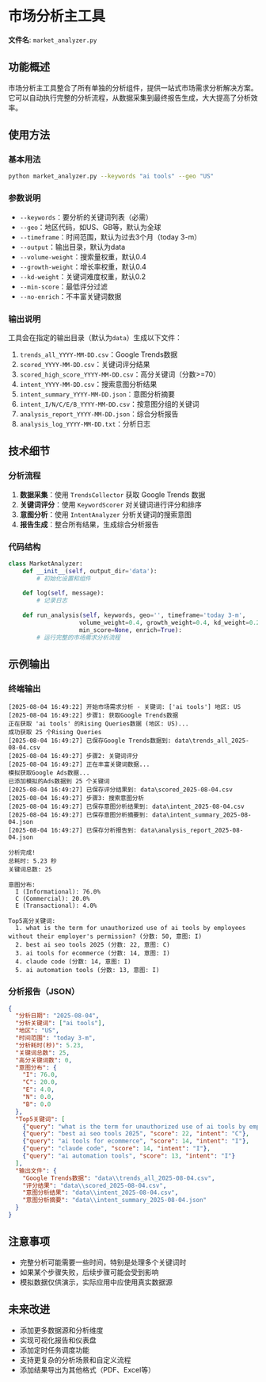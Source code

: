 # 市场分析主工具

**文件名**: `market_analyzer.py`

## 功能概述

市场分析主工具整合了所有单独的分析组件，提供一站式市场需求分析解决方案。它可以自动执行完整的分析流程，从数据采集到最终报告生成，大大提高了分析效率。

## 使用方法

### 基本用法

```bash
python market_analyzer.py --keywords "ai tools" --geo "US"
```

### 参数说明

- `--keywords`：要分析的关键词列表（必需）
- `--geo`：地区代码，如US、GB等，默认为全球
- `--timeframe`：时间范围，默认为过去3个月（today 3-m）
- `--output`：输出目录，默认为data
- `--volume-weight`：搜索量权重，默认0.4
- `--growth-weight`：增长率权重，默认0.4
- `--kd-weight`：关键词难度权重，默认0.2
- `--min-score`：最低评分过滤
- `--no-enrich`：不丰富关键词数据

### 输出说明

工具会在指定的输出目录（默认为`data`）生成以下文件：

1. `trends_all_YYYY-MM-DD.csv`：Google Trends数据
2. `scored_YYYY-MM-DD.csv`：关键词评分结果
3. `scored_high_score_YYYY-MM-DD.csv`：高分关键词（分数>=70）
4. `intent_YYYY-MM-DD.csv`：搜索意图分析结果
5. `intent_summary_YYYY-MM-DD.json`：意图分析摘要
6. `intent_I/N/C/E/B_YYYY-MM-DD.csv`：按意图分组的关键词
7. `analysis_report_YYYY-MM-DD.json`：综合分析报告
8. `analysis_log_YYYY-MM-DD.txt`：分析日志

## 技术细节

### 分析流程

1. **数据采集**：使用 `TrendsCollector` 获取 Google Trends 数据
2. **关键词评分**：使用 `KeywordScorer` 对关键词进行评分和排序
3. **意图分析**：使用 `IntentAnalyzer` 分析关键词的搜索意图
4. **报告生成**：整合所有结果，生成综合分析报告

### 代码结构

```python
class MarketAnalyzer:
    def __init__(self, output_dir='data'):
        # 初始化设置和组件
        
    def log(self, message):
        # 记录日志
        
    def run_analysis(self, keywords, geo='', timeframe='today 3-m', 
                    volume_weight=0.4, growth_weight=0.4, kd_weight=0.2,
                    min_score=None, enrich=True):
        # 运行完整的市场需求分析流程
```

## 示例输出

### 终端输出

```
[2025-08-04 16:49:22] 开始市场需求分析 - 关键词: ['ai tools'] 地区: US
[2025-08-04 16:49:22] 步骤1: 获取Google Trends数据
正在获取 'ai tools' 的Rising Queries数据 (地区: US)...
成功获取 25 个Rising Queries
[2025-08-04 16:49:27] 已保存Google Trends数据到: data\trends_all_2025-08-04.csv
[2025-08-04 16:49:27] 步骤2: 关键词评分
[2025-08-04 16:49:27] 正在丰富关键词数据...
模拟获取Google Ads数据...
已添加模拟的Ads数据到 25 个关键词
[2025-08-04 16:49:27] 已保存评分结果到: data\scored_2025-08-04.csv
[2025-08-04 16:49:27] 步骤3: 搜索意图分析
[2025-08-04 16:49:27] 已保存意图分析结果到: data\intent_2025-08-04.csv
[2025-08-04 16:49:27] 已保存意图分析摘要到: data\intent_summary_2025-08-04.json
[2025-08-04 16:49:27] 已保存分析报告到: data\analysis_report_2025-08-04.json

分析完成!
总耗时: 5.23 秒
关键词总数: 25

意图分布:
  I (Informational): 76.0%
  C (Commercial): 20.0%
  E (Transactional): 4.0%

Top5高分关键词:
  1. what is the term for unauthorized use of ai tools by employees without their employer's permission? (分数: 50, 意图: I)
  2. best ai seo tools 2025 (分数: 22, 意图: C)
  3. ai tools for ecommerce (分数: 14, 意图: I)
  4. claude code (分数: 14, 意图: I)
  5. ai automation tools (分数: 13, 意图: I)
```

### 分析报告（JSON）

```json
{
  "分析日期": "2025-08-04",
  "分析关键词": ["ai tools"],
  "地区": "US",
  "时间范围": "today 3-m",
  "分析耗时(秒)": 5.23,
  "关键词总数": 25,
  "高分关键词数": 0,
  "意图分布": {
    "I": 76.0,
    "C": 20.0,
    "E": 4.0,
    "N": 0.0,
    "B": 0.0
  },
  "Top5关键词": [
    {"query": "what is the term for unauthorized use of ai tools by employees without their employer's permission?", "score": 50, "intent": "I"},
    {"query": "best ai seo tools 2025", "score": 22, "intent": "C"},
    {"query": "ai tools for ecommerce", "score": 14, "intent": "I"},
    {"query": "claude code", "score": 14, "intent": "I"},
    {"query": "ai automation tools", "score": 13, "intent": "I"}
  ],
  "输出文件": {
    "Google Trends数据": "data\\trends_all_2025-08-04.csv",
    "评分结果": "data\\scored_2025-08-04.csv",
    "意图分析结果": "data\\intent_2025-08-04.csv",
    "意图分析摘要": "data\\intent_summary_2025-08-04.json"
  }
}
```

## 注意事项

- 完整分析可能需要一些时间，特别是处理多个关键词时
- 如果某个步骤失败，后续步骤可能会受到影响
- 模拟数据仅供演示，实际应用中应使用真实数据源

## 未来改进

- 添加更多数据源和分析维度
- 实现可视化报告和仪表盘
- 添加定时任务调度功能
- 支持更复杂的分析场景和自定义流程
- 添加结果导出为其他格式（PDF、Excel等）
